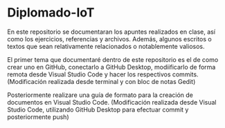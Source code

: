 # Diplomado-IoT
En este repositorio se documentaran los apuntes realizados en clase, así como los ejercicios, referencias y archivos. Además, algunos escritos o textos que sean relativamente relacionados o notablemente valiosos.

El primer tema que documentaré dentro de este repositorio es el de como crear uno en GitHub, conectarlo a GitHub Desktop, modiificarlo de forma remota desde Visual Studio Code y hacer los respectivos commits. (Modificación realizada desde terminal y con bloc de notas Gedit)

Posteriormente realizare una guía de formato para la creación de documentos en Visual Studio Code. (Modificación realizada desde Visual Studio Code, utilizando GitHub Desktop para efectuar commit y posteriormente push)